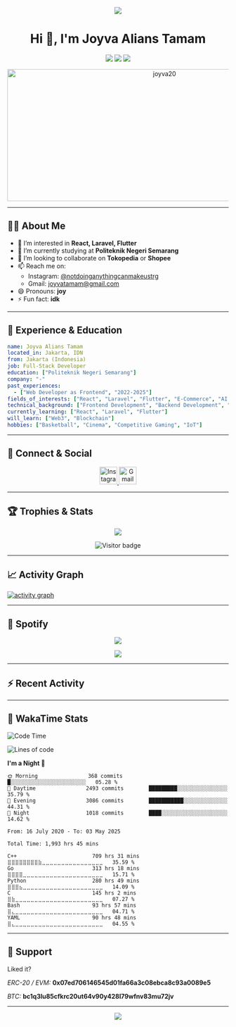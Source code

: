 <p align="center">
  <img src="https://capsule-render.vercel.app/api?type=waving&color=gradient&height=60&section=header"/>
</p>

<h1 align="center">Hi 👋, I'm Joyva Alians Tamam</h1>
<p align="center">
  <img src="https://img.shields.io/badge/-React-blue?style=flat-square&logo=react&logoColor=white" />
  <img src="https://img.shields.io/badge/-Laravel-red?style=flat-square&logo=laravel&logoColor=white" />
  <img src="https://img.shields.io/badge/-Flutter-blue?style=flat-square&logo=flutter&logoColor=white" />
</p>

<p align="center">
  <img src="https://socialify.git.ci/joyva20/joyva20/image?font=Source%20Code%20Pro&forks=1&issues=1&language=1&name=1&owner=1&pattern=Plus&pulls=1&stargazers=1&theme=Dark" alt="joyva20" width="700" height="300" />
</p>

---

## 🙋‍♂️ About Me

- 👀 I’m interested in **React, Laravel, Flutter**
- 🌱 I’m currently studying at **Politeknik Negeri Semarang**
- 💞️ I’m looking to collaborate on **Tokopedia** or **Shopee**
- 📫 Reach me on:
  - Instagram: [@notdoinganythingcanmakeustrg](https://www.instagram.com/notdoinganythingcanmakeustrg)
  - Gmail: joyvatamam@gmail.com
- 😄 Pronouns: **joy**
- ⚡ Fun fact: **idk**

---

## 💼 Experience & Education

```yaml
name: Joyva Alians Tamam
located_in: Jakarta, IDN
from: Jakarta (Indonesia)
job: Full-Stack Developer
education: ["Politeknik Negeri Semarang"]
company: "-"
past_experiences:
  - ["Web Developer as Frontend", "2022-2025"]
fields_of_interests: ["React", "Laravel", "Flutter", "E-Commerce", "AI Recommendations"]
technical_background: ["Frontend Development", "Backend Development", "Mobile Development"]
currently_learning: ["React", "Laravel", "Flutter"]
will_learn: ["Web3", "Blockchain"]
hobbies: ["Basketball", "Cinema", "Competitive Gaming", "IoT"]
```

---

## 🔗 Connect & Social

<p align="center">
  <a href="https://www.instagram.com/notdoinganythingcanmakeustrg">
    <img alt="Instagram" width="40px" src="https://user-images.githubusercontent.com/43545812/144035120-1ad5169b-91c7-4078-bef9-6a82c733f373.png" />
  </a>
  <a href="mailto:joyvatamam@gmail.com">
    <img alt="Gmail" width="40px" src="https://cdn-icons-png.flaticon.com/512/5968/5968534.png" />
  </a>
</p>

---

## 🏆 Trophies & Stats

<p align="center">
  <img src="https://github-profile-trophy.vercel.app/?username=joyva20&theme=onedark&column=-1" />
</p>

<p align="center">
  <img src="https://visitor-badge.glitch.me/badge?page_id=joyva20.joyva20" alt="Visitor badge"/>
</p>

---

## 📈 Activity Graph

[![activity graph](https://github-readme-activity-graph.vercel.app/graph?username=joyva20&theme=github-dark-dimmed&custom_title=Joyva20%20Activity%20Graph&hide_border=true)](https://github.com/ashutosh00710/github-readme-activity-graph)

---

## 🎵 Spotify

<p align="center">
  <img src="https://spotify-github-profile.kittinanx.com/api/view?uid=11147618695&cover_image=true&theme=novatorem&show_offline=true&background_color=121212&interchange=false&bar_color=53b14f&bar_color_cover=false">
</p>
<p align="center">
  <img src="https://spotify-recently-played-readme.vercel.app/api?user=11147618695&count=5">
</p>

---

## :zap: Recent Activity

<!--START_SECTION:activity-->
<!-- Actual activity will be auto-updated by workflow -->
<!--END_SECTION:activity-->

---

## 🏅 WakaTime Stats

<!--START_SECTION:waka-->
![Code Time](http://img.shields.io/badge/Code%20Time-1993%20hrs%2045%20mins-blue)

![Lines of code](https://img.shields.io/badge/From%20Hello%20World%20I%27ve%20Written-75.1%20million%20lines%20of%20code-blue)

**I'm a Night 🦉** 

```text
🌞 Morning                368 commits         █░░░░░░░░░░░░░░░░░░░░░░░░   05.28 % 
🌆 Daytime                2493 commits        █████████░░░░░░░░░░░░░░░░   35.79 % 
🌃 Evening                3086 commits        ███████████░░░░░░░░░░░░░░   44.31 % 
🌙 Night                  1018 commits        ████░░░░░░░░░░░░░░░░░░░░░   14.62 % 
```
<!--END_SECTION:waka-->

<!--START_SECTION:waka-simple-->
```text
From: 16 July 2020 - To: 03 May 2025

Total Time: 1,993 hrs 45 mins

C++                        709 hrs 31 mins ⣿⣿⣿⣿⣿⣿⣿⣿⣷⣀⣀⣀⣀⣀⣀⣀⣀⣀⣀⣀⣀⣀⣀⣀⣀   35.59 %
Go                         313 hrs 18 mins ⣿⣿⣿⣿⣀⣀⣀⣀⣀⣀⣀⣀⣀⣀⣀⣀⣀⣀⣀⣀⣀⣀⣀⣀⣀   15.71 %
Python                     280 hrs 49 mins ⣿⣿⣿⣦⣀⣀⣀⣀⣀⣀⣀⣀⣀⣀⣀⣀⣀⣀⣀⣀⣀⣀⣀⣀⣀   14.09 %
C                          145 hrs 2 mins  ⣿⣷⣀⣀⣀⣀⣀⣀⣀⣀⣀⣀⣀⣀⣀⣀⣀⣀⣀⣀⣀⣀⣀⣀⣀   07.27 %
Bash                       93 hrs 57 mins  ⣿⣄⣀⣀⣀⣀⣀⣀⣀⣀⣀⣀⣀⣀⣀⣀⣀⣀⣀⣀⣀⣀⣀⣀⣀   04.71 %
YAML                       90 hrs 48 mins  ⣿⣄⣀⣀⣀⣀⣀⣀⣀⣀⣀⣀⣀⣀⣀⣀⣀⣀⣀⣀⣀⣀⣀⣀⣀   04.55 %
```
<!--END_SECTION:waka-simple-->

---

## 💸 Support

Liked it?

*ERC-20 / EVM:* **0x07ed706146545d01fa66a3c08ebca8c93a0089e5**

*BTC:* **bc1q3lu85cfkrc20ut64v90y428l79wfnv83mu72jv**

---

<p align="center">
  <img src="https://capsule-render.vercel.app/api?type=waving&color=gradient&height=60&section=footer"/>
</p>
